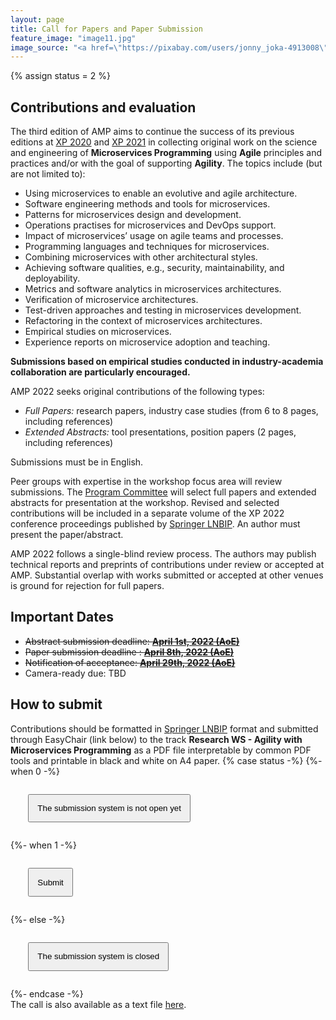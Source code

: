 ```yaml
---
layout: page
title: Call for Papers and Paper Submission
feature_image: "image11.jpg"
image_source: "<a href=\"https://pixabay.com/users/jonny_joka-4913008\" target=\"_blank\">Jonny_Joka</a>"
---
```


{% assign status = 2 %}

## Contributions and evaluation

The third edition of AMP aims to continue the success of its previous editions at [XP 2020](https://amp.fe.up.pt/2020/) and [XP 2021](https://amp.fe.up.pt/2021/) in collecting original work on the science and engineering of **Microservices Programming** using **Agile** principles and practices and/or with the goal of supporting **Agility**. The topics include (but are not limited to):

- Using microservices to enable an evolutive and agile architecture.
- Software engineering methods and tools for microservices.
- Patterns for microservices design and development.
- Operations practises for microservices and DevOps support.
- Impact of microservices’ usage on agile teams and processes.
- Programming languages and techniques for microservices.
- Combining microservices with other architectural styles.
- Achieving software qualities, e.g., security, maintainability, and deployability.
- Metrics and software analytics in microservices architectures.
- Verification of microservice architectures.
- Test-driven approaches and testing in microservices development.
- Refactoring in the context of microservices architectures.
- Empirical studies on microservices.
- Experience reports on microservice adoption and teaching.

**Submissions based on empirical studies conducted in industry-academia collaboration are particularly encouraged.**

AMP 2022 seeks original contributions of the following types:

- _Full Papers:_ research papers, industry case studies (from 6 to 8 pages, including references)
- _Extended Abstracts:_ tool presentations, position papers (2 pages, including references)

Submissions must be in English.

Peer groups with expertise in the workshop focus area will review submissions. The [Program Committee](/2022/committees/) will select full papers and extended abstracts for presentation at the workshop. Revised and selected contributions will be included in a separate volume of the XP 2022 conference proceedings published by [Springer LNBIP](https://www.springer.com/computer/lncs?SGWID=0-164-2-791344-0). An author must present the paper/abstract.

AMP 2022 follows a single-blind review process. The authors may publish technical reports and preprints of contributions under review or accepted at AMP.
Substantial overlap with works submitted or accepted at other venues is ground for rejection for full papers.

## Important Dates
- ~~Abstract submission deadline: [**April 1st, 2022 (AoE)**](https://www.timeanddate.com/worldclock/fixedtime.html?msg=AMP+2022+abstract+submission+deadline&iso=2022-04-01&p1=3400)~~
- ~~Paper submission deadline : [**April 8th, 2022 (AoE)**](https://www.timeanddate.com/worldclock/fixedtime.html?msg=AMP+2022+paper+submission+deadline&iso=2022-04-08&p1=3400)~~ <!--(submission is also possible for papers without a previously submitted abstract)-->
- ~~Notification of acceptance: [**April 29th, 2022 (AoE)**](https://www.timeanddate.com/worldclock/fixedtime.html?msg=AMP+2022+notification+of+acceptance&iso=2022-04-29&p1=3400)~~
- Camera-ready due: TBD

## How to submit

Contributions should be formatted in [Springer LNBIP](https://www.springer.com/computer/lncs?SGWID=0-164-2-791344-0) format
and submitted through EasyChair (link below)
to the track __Research WS - Agility with Microservices Programming__
as a PDF file interpretable by common PDF tools and printable in black and white on A4 paper.
{% case status -%}
{%- when 0 -%}
<p style="margin:2em;" class="text-center">
    <button style="padding:1em;" type="button" class="btn btn-primary btn-lg disabled">The submission system is not open yet</button>
</p>
{%- when 1 -%}
<p style="margin:2em;" class="text-center">
    <a href="https://easychair.org/conferences/?conf=xp2022"><button style="padding:1em;" type="button" class="btn btn-primary btn-lg">Submit</button></a>
</p>
{%- else -%}
<p style="margin:2em;" class="text-center">
    <button style="padding:1em;" type="button" class="btn btn-primary btn-lg disabled">The submission system is closed</button>
</p>
{%- endcase -%}

<div class="alert alert-info hidden-print" role="alert">
<span class="glyphicon glyphicon-info-sign"></span> The call is also available as a text file <a href="{{ "/cfp.txt" | relative_url }}">here</a>.
</div>
